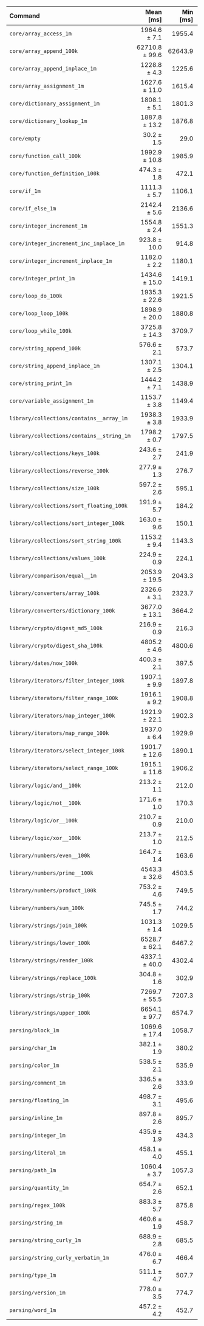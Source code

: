 | Command | Mean [ms] | Min [ms] | Max [ms] |
|:---|---:|---:|---:|
| `core/array_access_1m` | 1964.6 ± 7.1 | 1955.4 | 1972.1 | 65.08 ± 3.34 |
| `core/array_append_100k` | 62710.8 ± 99.6 | 62643.9 | 62855.9 | 2077.36 ± 106.46 |
| `core/array_append_inplace_1m` | 1228.8 ± 4.3 | 1225.6 | 1235.1 | 40.70 ± 2.09 |
| `core/array_assignment_1m` | 1627.6 ± 11.0 | 1615.4 | 1642.1 | 53.92 ± 2.79 |
| `core/dictionary_assignment_1m` | 1808.1 ± 5.1 | 1801.3 | 1813.3 | 59.90 ± 3.07 |
| `core/dictionary_lookup_1m` | 1887.8 ± 13.2 | 1876.8 | 1906.9 | 62.54 ± 3.23 |
| `core/empty` | 30.2 ± 1.5 | 29.0 | 32.5 |
| `core/function_call_100k` | 1992.9 ± 10.8 | 1985.9 | 2008.9 | 66.02 ± 3.40 |
| `core/function_definition_100k` | 474.3 ± 1.8 | 472.1 | 476.2 | 15.71 ± 0.81 |
| `core/if_1m` | 1111.3 ± 5.7 | 1106.1 | 1118.1 | 36.81 ± 1.90 |
| `core/if_else_1m` | 2142.4 ± 5.6 | 2136.6 | 2148.1 | 70.97 ± 3.64 |
| `core/integer_increment_1m` | 1554.8 ± 2.4 | 1551.3 | 1556.6 | 51.51 ± 2.64 |
| `core/integer_increment_inc_inplace_1m` | 923.8 ± 10.0 | 914.8 | 932.9 | 30.60 ± 1.60 |
| `core/integer_increment_inplace_1m` | 1182.0 ± 2.2 | 1180.1 | 1185.2 | 39.16 ± 2.01 |
| `core/integer_print_1m` | 1434.6 ± 15.0 | 1419.1 | 1449.0 | 47.52 ± 2.48 |
| `core/loop_do_100k` | 1935.3 ± 22.6 | 1921.5 | 1969.0 | 64.11 ± 3.37 |
| `core/loop_loop_100k` | 1898.9 ± 20.0 | 1880.8 | 1927.0 | 62.90 ± 3.29 |
| `core/loop_while_100k` | 3725.8 ± 14.3 | 3709.7 | 3743.9 | 123.42 ± 6.34 |
| `core/string_append_100k` | 576.6 ± 2.1 | 573.7 | 578.4 | 19.10 ± 0.98 |
| `core/string_append_inplace_1m` | 1307.1 ± 2.5 | 1304.1 | 1309.7 | 43.30 ± 2.22 |
| `core/string_print_1m` | 1444.2 ± 7.1 | 1438.9 | 1454.6 | 47.84 ± 2.46 |
| `core/variable_assignment_1m` | 1153.7 ± 3.8 | 1149.4 | 1157.3 | 38.22 ± 1.96 |
| `library/collections/contains__array_1m` | 1938.3 ± 3.8 | 1933.9 | 1941.5 | 64.21 ± 3.29 |
| `library/collections/contains__string_1m` | 1798.2 ± 0.7 | 1797.5 | 1798.9 | 59.57 ± 3.05 |
| `library/collections/keys_100k` | 243.6 ± 2.7 | 241.9 | 247.7 | 8.07 ± 0.42 |
| `library/collections/reverse_100k` | 277.9 ± 1.3 | 276.7 | 279.7 | 9.21 ± 0.47 |
| `library/collections/size_100k` | 597.2 ± 2.6 | 595.1 | 600.9 | 19.78 ± 1.02 |
| `library/collections/sort_floating_100k` | 191.9 ± 5.7 | 184.2 | 196.6 | 6.36 ± 0.38 |
| `library/collections/sort_integer_100k` | 163.0 ± 9.6 | 150.1 | 173.1 | 5.40 ± 0.42 |
| `library/collections/sort_string_100k` | 1153.2 ± 9.4 | 1143.3 | 1161.6 | 38.20 ± 1.98 |
| `library/collections/values_100k` | 224.9 ± 0.9 | 224.1 | 226.2 | 7.45 ± 0.38 |
| `library/comparison/equal__1m` | 2053.9 ± 19.5 | 2043.3 | 2083.2 | 68.04 ± 3.54 |
| `library/converters/array_100k` | 2326.6 ± 3.1 | 2323.7 | 2331.0 | 77.07 ± 3.95 |
| `library/converters/dictionary_100k` | 3677.0 ± 13.1 | 3664.2 | 3692.8 | 121.81 ± 6.25 |
| `library/crypto/digest_md5_100k` | 216.9 ± 0.9 | 216.3 | 218.2 | 7.19 ± 0.37 |
| `library/crypto/digest_sha_100k` | 4805.2 ± 4.6 | 4800.6 | 4811.3 | 159.18 ± 8.16 |
| `library/dates/now_100k` | 400.3 ± 2.1 | 397.5 | 402.7 | 13.26 ± 0.68 |
| `library/iterators/filter_integer_100k` | 1907.1 ± 9.9 | 1897.8 | 1918.0 | 63.18 ± 3.25 |
| `library/iterators/filter_range_100k` | 1916.1 ± 9.2 | 1908.8 | 1929.6 | 63.47 ± 3.27 |
| `library/iterators/map_integer_100k` | 1921.9 ± 22.1 | 1902.3 | 1947.3 | 63.67 ± 3.34 |
| `library/iterators/map_range_100k` | 1937.0 ± 6.4 | 1929.9 | 1945.2 | 64.16 ± 3.29 |
| `library/iterators/select_integer_100k` | 1901.7 ± 12.6 | 1890.1 | 1912.7 | 63.00 ± 3.25 |
| `library/iterators/select_range_100k` | 1915.1 ± 11.6 | 1906.2 | 1931.5 | 63.44 ± 3.27 |
| `library/logic/and__100k` | 213.2 ± 1.1 | 212.0 | 214.6 | 7.06 ± 0.36 |
| `library/logic/not__100k` | 171.6 ± 1.0 | 170.3 | 172.8 | 5.69 ± 0.29 |
| `library/logic/or__100k` | 210.7 ± 0.9 | 210.0 | 211.9 | 6.98 ± 0.36 |
| `library/logic/xor__100k` | 213.7 ± 1.0 | 212.5 | 214.8 | 7.08 ± 0.36 |
| `library/numbers/even__100k` | 164.7 ± 1.4 | 163.6 | 166.6 | 5.46 ± 0.28 |
| `library/numbers/prime__100k` | 4543.3 ± 32.6 | 4503.5 | 4576.5 | 150.50 ± 7.78 |
| `library/numbers/product_100k` | 753.2 ± 4.6 | 749.5 | 759.2 | 24.95 ± 1.29 |
| `library/numbers/sum_100k` | 745.5 ± 1.7 | 744.2 | 748.0 | 24.69 ± 1.27 |
| `library/strings/join_100k` | 1031.3 ± 1.4 | 1029.5 | 1032.9 | 34.16 ± 1.75 |
| `library/strings/lower_100k` | 6528.7 ± 62.1 | 6467.2 | 6610.5 | 216.27 ± 11.27 |
| `library/strings/render_100k` | 4337.1 ± 40.0 | 4302.4 | 4381.9 | 143.67 ± 7.48 |
| `library/strings/replace_100k` | 304.8 ± 1.6 | 302.9 | 306.7 | 10.10 ± 0.52 |
| `library/strings/strip_100k` | 7269.7 ± 55.5 | 7207.3 | 7336.1 | 240.81 ± 12.47 |
| `library/strings/upper_100k` | 6654.1 ± 97.7 | 6574.7 | 6792.6 | 220.42 ± 11.75 |
| `parsing/block_1m` | 1069.6 ± 17.4 | 1058.7 | 1095.3 | 35.43 ± 1.90 |
| `parsing/char_1m` | 382.1 ± 1.9 | 380.2 | 383.7 | 12.66 ± 0.65 |
| `parsing/color_1m` | 538.5 ± 2.1 | 535.9 | 541.1 | 17.84 ± 0.92 |
| `parsing/comment_1m` | 336.5 ± 2.6 | 333.9 | 339.7 | 11.15 ± 0.58 |
| `parsing/floating_1m` | 498.7 ± 3.1 | 495.6 | 502.9 | 16.52 ± 0.85 |
| `parsing/inline_1m` | 897.8 ± 2.6 | 895.7 | 901.5 | 29.74 ± 1.53 |
| `parsing/integer_1m` | 435.9 ± 1.9 | 434.3 | 438.5 | 14.44 ± 0.74 |
| `parsing/literal_1m` | 458.1 ± 4.0 | 455.1 | 463.5 | 15.17 ± 0.79 |
| `parsing/path_1m` | 1060.4 ± 3.7 | 1057.3 | 1065.4 | 35.13 ± 1.80 |
| `parsing/quantity_1m` | 654.7 ± 2.6 | 652.1 | 658.2 | 21.69 ± 1.11 |
| `parsing/regex_100k` | 883.3 ± 5.7 | 875.8 | 888.9 | 29.26 ± 1.51 |
| `parsing/string_1m` | 460.6 ± 1.9 | 458.7 | 463.2 | 15.26 ± 0.78 |
| `parsing/string_curly_1m` | 688.9 ± 2.8 | 685.5 | 691.8 | 22.82 ± 1.17 |
| `parsing/string_curly_verbatim_1m` | 476.0 ± 6.7 | 466.4 | 481.3 | 15.77 ± 0.84 |
| `parsing/type_1m` | 511.1 ± 4.7 | 507.7 | 517.9 | 16.93 ± 0.88 |
| `parsing/version_1m` | 778.0 ± 3.5 | 774.7 | 782.1 | 25.77 ± 1.33 |
| `parsing/word_1m` | 457.2 ± 4.2 | 452.7 | 462.1 | 15.15 ± 0.79 |
